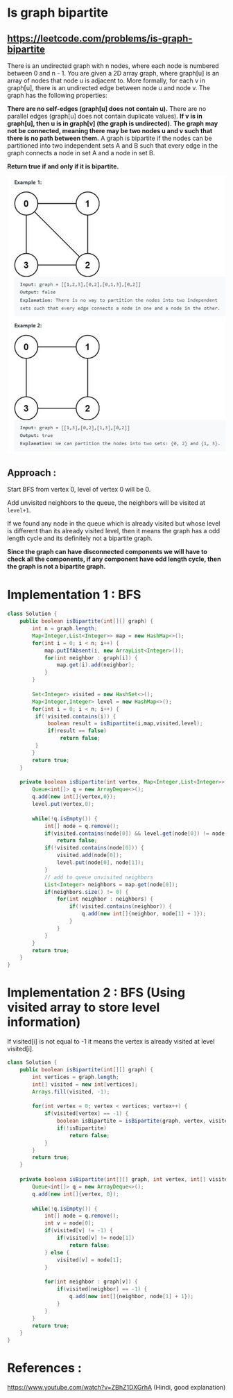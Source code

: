 # Is graph bipartite
## https://leetcode.com/problems/is-graph-bipartite

There is an undirected graph with n nodes, where each node is numbered between 0 and n - 1. You are given a 2D array graph, where graph[u] is an array of nodes that node u is adjacent to. More formally, for each v in graph[u], there is an undirected edge between node u and node v. The graph has the following properties:

**There are no self-edges (graph[u] does not contain u).**
There are no parallel edges (graph[u] does not contain duplicate values).
**If v is in graph[u], then u is in graph[v] (the graph is undirected).**
**The graph may not be connected, meaning there may be two nodes u and v such that there is no path between them.**
A graph is bipartite if the nodes can be partitioned into two independent sets A and B such that every edge in the graph connects a node in set A and a node in set B.

**Return true if and only if it is bipartite.**

![Is Graph Bipartite](example.JPG?raw=true)

## Approach :
Start BFS from vertex 0, level of vertex 0 will be 0.

Add unvisited neighbors to the queue, the neighbors will be visited at `level+1`.

If we found any node in the queue which is already visited but whose level is different than its already visited level, then it means the graph has a odd length cycle and its definitely not a bipartite graph. 

**Since the graph can have disconnected components we will have to check all the components, if any component have odd length cycle, then the graph is not a bipartite graph.**

# Implementation 1 : BFS
```java
class Solution {
    public boolean isBipartite(int[][] graph) {
        int n = graph.length;
        Map<Integer,List<Integer>> map = new HashMap<>();
        for(int i = 0; i < n; i++) {
            map.putIfAbsent(i, new ArrayList<Integer>());
            for(int neighbor : graph[i]) {
                map.get(i).add(neighbor);
            }
        }
        
        Set<Integer> visited = new HashSet<>();
        Map<Integer,Integer> level = new HashMap<>();
        for(int i = 0; i < n; i++) {
         if(!visited.contains(i)) {
             boolean result = isBipartite(i,map,visited,level);
             if(result == false)
                 return false;
         }   
        }
        return true;
    }
    
    private boolean isBipartite(int vertex, Map<Integer,List<Integer>> map, Set<Integer> visited, Map<Integer,Integer> level) {
        Queue<int[]> q = new ArrayDeque<>();
        q.add(new int[]{vertex,0});
        level.put(vertex,0);
        
        while(!q.isEmpty()) {
            int[] node = q.remove();
            if(visited.contains(node[0]) && level.get(node[0]) != node[1])
                return false;
            if(!visited.contains(node[0])) {
                visited.add(node[0]);
                level.put(node[0], node[1]);
            }
            // add to queue unvisited neighbors
            List<Integer> neighbors = map.get(node[0]);
            if(neighbors.size() != 0) {
                for(int neighbor : neighbors) {
                    if(!visited.contains(neighbor)) {
                        q.add(new int[]{neighbor, node[1] + 1});
                    }
                }
            }
        }
        return true;
    }
}

```

# Implementation 2 : BFS (Using visited array to store level information)

If visited[i] is not equal to -1 it means the vertex is already visited at level visited[i].

```java
class Solution {
    public boolean isBipartite(int[][] graph) {
        int vertices = graph.length;
        int[] visited = new int[vertices];
        Arrays.fill(visited, -1);
        
        for(int vertex = 0; vertex < vertices; vertex++) {
            if(visited[vertex] == -1) {
                boolean isBipartite = isBipartite(graph, vertex, visited);
                if(!isBipartite)
                    return false;
            }
        }
        return true;
    }
    
    private boolean isBipartite(int[][] graph, int vertex, int[] visited) {
        Queue<int[]> q = new ArrayDeque<>();
        q.add(new int[]{vertex, 0});
        
        while(!q.isEmpty()) {
            int[] node = q.remove();
            int v = node[0];
            if(visited[v] != -1) {
                if(visited[v] != node[1])
                    return false;
            } else {
                visited[v] = node[1];
            }
            
            for(int neighbor : graph[v]) {
                if(visited[neighbor] == -1) {
                    q.add(new int[]{neighbor, node[1] + 1});
                }
            }
        }
        return true;
    }
}
```

# References :
https://www.youtube.com/watch?v=ZBhZ1DXGrhA (Hindi, good explanation)
